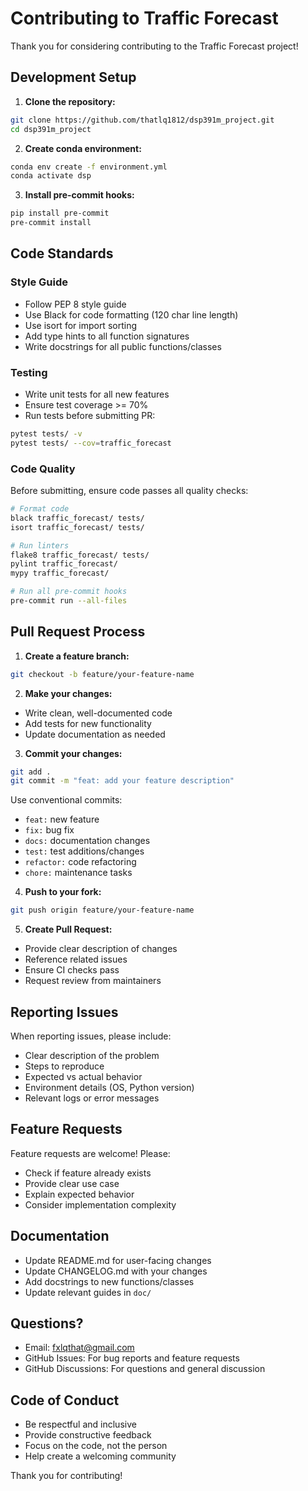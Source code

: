 # Contributing to Traffic Forecast

Thank you for considering contributing to the Traffic Forecast project!

## Development Setup

1. **Clone the repository:**

 ```bash
 git clone https://github.com/thatlq1812/dsp391m_project.git
 cd dsp391m_project
 ```

2. **Create conda environment:**

 ```bash
 conda env create -f environment.yml
 conda activate dsp
 ```

3. **Install pre-commit hooks:**
 ```bash
 pip install pre-commit
 pre-commit install
 ```

## Code Standards

### Style Guide

- Follow PEP 8 style guide
- Use Black for code formatting (120 char line length)
- Use isort for import sorting
- Add type hints to all function signatures
- Write docstrings for all public functions/classes

### Testing

- Write unit tests for all new features
- Ensure test coverage >= 70%
- Run tests before submitting PR:
 ```bash
 pytest tests/ -v
 pytest tests/ --cov=traffic_forecast
 ```

### Code Quality

Before submitting, ensure code passes all quality checks:

```bash
# Format code
black traffic_forecast/ tests/
isort traffic_forecast/ tests/

# Run linters
flake8 traffic_forecast/ tests/
pylint traffic_forecast/
mypy traffic_forecast/

# Run all pre-commit hooks
pre-commit run --all-files
```

## Pull Request Process

1. **Create a feature branch:**

 ```bash
 git checkout -b feature/your-feature-name
 ```

2. **Make your changes:**

 - Write clean, well-documented code
 - Add tests for new functionality
 - Update documentation as needed

3. **Commit your changes:**

 ```bash
 git add .
 git commit -m "feat: add your feature description"
 ```

 Use conventional commits:

 - `feat:` new feature
 - `fix:` bug fix
 - `docs:` documentation changes
 - `test:` test additions/changes
 - `refactor:` code refactoring
 - `chore:` maintenance tasks

4. **Push to your fork:**

 ```bash
 git push origin feature/your-feature-name
 ```

5. **Create Pull Request:**
 - Provide clear description of changes
 - Reference related issues
 - Ensure CI checks pass
 - Request review from maintainers

## Reporting Issues

When reporting issues, please include:

- Clear description of the problem
- Steps to reproduce
- Expected vs actual behavior
- Environment details (OS, Python version)
- Relevant logs or error messages

## Feature Requests

Feature requests are welcome! Please:

- Check if feature already exists
- Provide clear use case
- Explain expected behavior
- Consider implementation complexity

## Documentation

- Update README.md for user-facing changes
- Update CHANGELOG.md with your changes
- Add docstrings to new functions/classes
- Update relevant guides in `doc/`

## Questions?

- Email: fxlqthat@gmail.com
- GitHub Issues: For bug reports and feature requests
- GitHub Discussions: For questions and general discussion

## Code of Conduct

- Be respectful and inclusive
- Provide constructive feedback
- Focus on the code, not the person
- Help create a welcoming community

Thank you for contributing!
